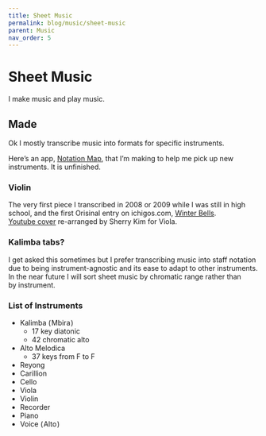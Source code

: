 ```yaml
---
title: Sheet Music
permalink: blog/music/sheet-music
parent: Music
nav_order: 5
---
```

# Sheet Music

I make music and play music. 

## Made

Ok I mostly transcribe music into formats for specific instruments.

Here’s an app, [Notation Map](/notation-map/), that I’m making to help me pick up new instruments. It&nbsp;is&nbsp;unfinished.


### Violin

The very first piece I transcribed in 2008 or 2009 while I was still in high school, and the first Orisinal entry on ichigos.com, [Winter Bells](https://ichigos.com/sheets/323).<br>
[Youtube cover](https://www.youtube.com/watch?v=YGISv0aDvEg) re-arranged by Sherry Kim for Viola.


### Kalimba tabs?

I get asked this sometimes but I prefer transcribing music into staff notation due to being instrument-agnostic and its ease to adapt to other instruments.<br>
In the near future I will sort sheet music by chromatic range rather than by&nbsp;instrument.

### List of Instruments 

- Kalimba ( Mbira )
  - 17 key diatonic
  - 42 chromatic alto
- Alto Melodica
  - 37 keys from F to F
- Reyong
- Carillion
- Cello
- Viola
- Violin
- Recorder
- Piano
- Voice ( Alto )
